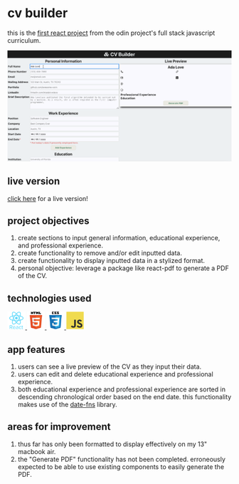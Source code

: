 # cv builder

this is the [first react project](https://www.theodinproject.com/paths/full-stack-javascript/courses/javascript/lessons/cv-application) from the odin project's full stack javascript curriculum.

![gif demonstrating the app's features](./cv-demo.gif)

## live version

[click here](https://jernestmyers.github.io/cv-project/) for a live version!

## project objectives

1. create sections to input general information, educational experience, and professional experience.
2. create functionality to remove and/or edit inputted data.
3. create functionality to display inputted data in a stylized format.
4. personal objective: leverage a package like react-pdf to generate a PDF of the CV.

## technologies used

<p align="left"> 
<a href="https://reactjs.org/" target="_blank"> <img src="https://raw.githubusercontent.com/devicons/devicon/master/icons/react/react-original-wordmark.svg" alt="react" width="40" height="40"/> </a> 
<a href="https://www.w3.org/html/" target="_blank"> <img src="https://raw.githubusercontent.com/devicons/devicon/master/icons/html5/html5-original-wordmark.svg" alt="html5" width="40" height="40"/> </a> 
<a href="https://www.w3schools.com/css/" target="_blank"> <img src="https://raw.githubusercontent.com/devicons/devicon/master/icons/css3/css3-original-wordmark.svg" alt="css3" width="40" height="40"/> </a>
<a href="https://developer.mozilla.org/en-US/docs/Web/JavaScript" target="_blank"> <img src="https://raw.githubusercontent.com/devicons/devicon/master/icons/javascript/javascript-original.svg" alt="javascript" width="40" height="40"/> </a>
</p>

## app features

1. users can see a live preview of the CV as they input their data.
2. users can edit and delete educational experience and professional experience.
3. both educational experience and professional experience are sorted in descending chronological order based on the end date. this functionality makes use of the [date-fns](https://date-fns.org/) library.

## areas for improvement

1. thus far has only been formatted to display effectively on my 13" macbook air.
2. the "Generate PDF" functionality has not been completed. erroneously expected to be able to use existing components to easily generate the PDF.
